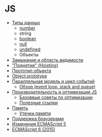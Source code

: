 # JS

* [Типы данных](types/README.md)
  * [number](types/number.md)
  * string
  * [boolean](types/boolean.md)
  * [null](types/null.md)
  * [undefined](types/undefined.md)
  * Объекты
* [Замыкание и область видимости](closure-and-scope.md)
* ["Поднятие" (Hoisting)](hoisting.md)
* [Прототип объекта](proto.md)
* [Object.prototype](prototype.md)
* [Параллельная модель и цикл событий](event-loop/README.md)
  * [Обзор (event loop, stack and queue)](event-loop/event-loop.md)
* [Производительность и оптимизация JS](performance/README.md)
  * [Базоввые советы по оптимизации](performance/base-optimisations.md)
  * [Полезные ссылки](performance/links.md)
* [Память](memory/README.md)
  * [Утечки памяти](memory/leaks.md)
* [Поддержка браузерами](support.md)
* [Изменения ECMAScript 5](es5.md)
* [ECMAScript 6 (2015)](es6.md)

